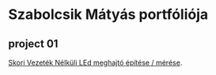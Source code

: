 # Szabolcsik Mátyás portfóliója


## project 01
[Skori Vezeték Nélküli LEd meghajtó építése / mérése](/11/project01.md).